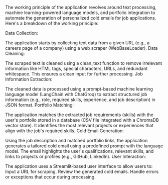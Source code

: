 The working principle of the application revolves around text processing, machine learning-powered language models, and portfolio integration to automate the generation of personalized cold emails for job applications. Here's a breakdown of the working principle:

Data Collection:

The application starts by collecting text data from a given URL (e.g., a careers page of a company) using a web scraper (WebBaseLoader).
Data Cleaning:

The scraped text is cleaned using a clean_text function to remove irrelevant information like HTML tags, special characters, URLs, and redundant whitespace. This ensures a clean input for further processing.
Job Information Extraction:

The cleaned data is processed using a prompt-based machine learning language model (LangChain with ChatGroq) to extract structured job information (e.g., role, required skills, experience, and job description) in JSON format.
Portfolio Matching:

The application matches the extracted job requirements (skills) with the user's portfolio stored in a database (CSV file integrated with a ChromaDB vector store).
It identifies the most relevant projects or experiences that align with the job's required skills.
Cold Email Generation:

Using the job description and matched portfolio links, the application generates a tailored cold email using a predefined prompt with the language model.
The email highlights the user's qualifications, relevant skills, and links to projects or profiles (e.g., GitHub, LinkedIn).
User Interaction:

The application uses a Streamlit-based user interface to allow users to:
Input a URL for scraping.
Review the generated cold emails.
Handle errors or exceptions that occur during processing.
